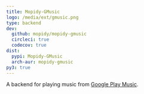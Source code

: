 ```yaml
---
title: Mopidy-GMusic
logo: /media/ext/gmusic.png
type: backend
dev:
  github: mopidy/mopidy-gmusic
  circleci: true
  codecov: true
dist:
  pypi: Mopidy-GMusic
  arch-aur: mopidy-gmusic
py3: true
---
```


A backend for playing music from
[Google Play Music](https://play.google.com/music/).
